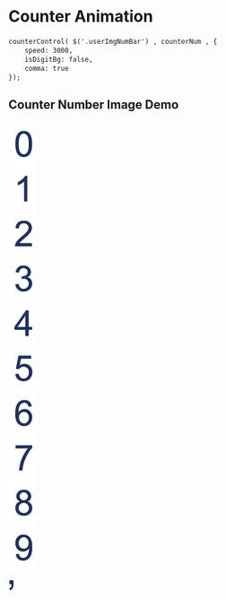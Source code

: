 # Counter Animation
    counterControl( $('.userImgNumBar') , counterNum , {
    	speed: 3000,
    	isDigitBg: false,
    	comma: true
    });
## Counter Number Image Demo
![github](https://raw.githubusercontent.com/sesamechee/counter/master/imgDigit.png "github")

![github](https://raw.githubusercontent.com/sesamechee/counter/master/imgDigitComma.png "github")
